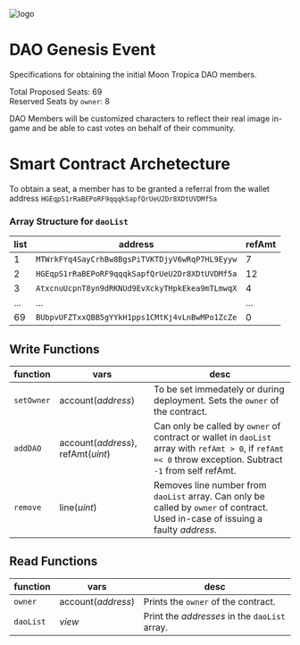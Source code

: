 ![logo](https://user-images.githubusercontent.com/33762147/185423739-0dd1b17b-bd3f-4ebc-8e3f-0afd90281c2a.png)

# DAO Genesis Event
Specifications for obtaining the initial Moon Tropica DAO members.

Total Proposed Seats: 69
<br>
Reserved Seats by `owner`: 8

DAO Members will be customized characters to reflect their real image in-game and be able to cast votes on behalf of their community.

# Smart Contract Archetecture
To obtain a seat, a member has to be granted a referral from the wallet address `HGEqpS1rRaBEPoRF9qqqkSapfQrUeU2Dr8XDtUVDMf5a`

### Array Structure for `daoList`
|list|address|refAmt|
|----|-------|------------|
|1|`MTWrkFYq4SayCrhBw8BgsPiTVKTDjyV6wRqP7HL9Eyyw`|7|
|2|`HGEqpS1rRaBEPoRF9qqqkSapfQrUeU2Dr8XDtUVDMf5a`|12|
|3|`AtxcnuUcpnT8yn9dRKNUd9EvXckyTHpkEkea9mTLmwqX`|4|
|...|...|...|
|69|`BUbpvUFZTxxQBB5gYYkH1pps1CMtKj4vLnBwMPo1ZcZe`|0|

## Write Functions
|function|vars   |desc  |
|--------|-------|------|
|`setOwner`|account(*address*)|To be set immedately or during deployment. Sets the `owner` of the contract.|
|`addDAO`|account(*address*), refAmt(*uint*)|Can only be called by `owner` of contract or wallet in `daoList` array with `refAmt > 0`, if `refAmt =< 0` throw exception. Subtract `-1` from self refAmt.|
|`remove`|line(*uint*)|Removes line number from `daoList` array. Can only be called by `owner` of contract. Used in-case of issuing a faulty *address*.|

## Read Functions
|function|vars   |desc  |
|--------|-------|------|
|`owner`|account(*address*)|Prints the `owner` of the contract.|
|`daoList`|*view*|Print the *addresses* in the `daoList` array.|
